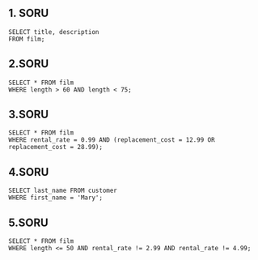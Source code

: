 ## 1. SORU
```
SELECT title, description
FROM film;
```

## 2.SORU
```
SELECT * FROM film
WHERE length > 60 AND length < 75;
```

## 3.SORU
```
SELECT * FROM film
WHERE rental_rate = 0.99 AND (replacement_cost = 12.99 OR replacement_cost = 28.99);
```

## 4.SORU
```
SELECT last_name FROM customer
WHERE first_name = 'Mary';
```

## 5.SORU
```
SELECT * FROM film
WHERE length <= 50 AND rental_rate != 2.99 AND rental_rate != 4.99;
```
